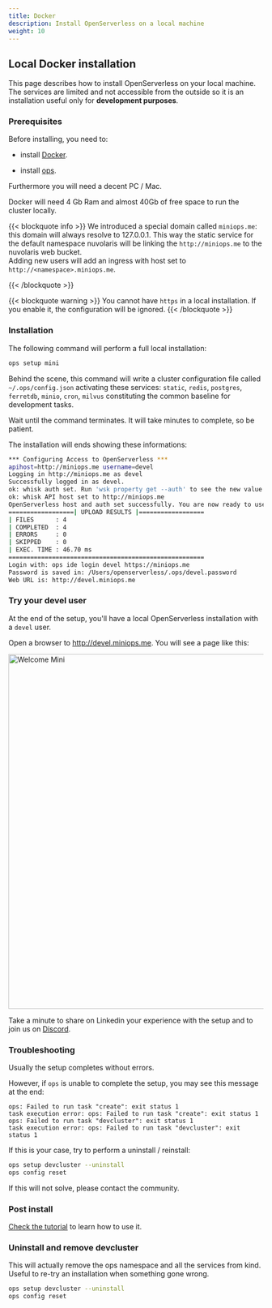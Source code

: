 ```yaml
---
title: Docker
description: Install OpenServerless on a local machine
weight: 10
---
```


## Local Docker installation

This page describes how to install OpenServerless on your local machine. The
services are limited and not accessible from the outside so it is an
installation useful only for <b>development purposes</b>.

### Prerequisites

Before installing, you need to:

- install [Docker](/docs/installation/prereq/docker/).

- install [ops](/docs/installation/download/).

Furthermore you will need a decent PC / Mac. 

Docker will need 4 Gb Ram and almost 40Gb of free space to run the cluster 
locally.

{{< blockquote info >}}
We introduced a special domain called `miniops.me`: this domain will always
resolve to 127.0.0.1.
This way the static service for the default namespace nuvolaris will be 
linking the `http://miniops.me` to the nuvolaris web bucket.  
Adding new users will add an ingress with host set to 
`http://<namespace>.miniops.me`.

{{< /blockquote >}}

{{< blockquote warning >}}
You cannot have ``https`` in a local installation.
If you enable it, the configuration will be ignored.
{{< /blockquote >}}

### Installation

The following command will perform a full local installation:

```bash
ops setup mini
```

Behind the scene, this command will write a cluster configuration file called 
`~/.ops/config.json` activating these services: `static`, `redis`, `postgres`, 
`ferretdb`, `minio`, `cron`, `milvus` constituting the common baseline for 
development tasks.

Wait until the command terminates. It will take minutes to complete, so be 
patient.

The installation will ends showing these informations:

```bash
*** Configuring Access to OpenServerless ***
apihost=http://miniops.me username=devel
Logging in http://miniops.me as devel
Successfully logged in as devel.
ok: whisk auth set. Run 'wsk property get --auth' to see the new value.
ok: whisk API host set to http://miniops.me
OpenServerless host and auth set successfully. You are now ready to use ops!
==================| UPLOAD RESULTS |==================
| FILES      : 4
| COMPLETED  : 4
| ERRORS     : 0
| SKIPPED    : 0
| EXEC. TIME : 46.70 ms
======================================================
Login with: ops ide login devel https://miniops.me
Password is saved in: /Users/openserverless/.ops/devel.password
Web URL is: http://devel.miniops.me
```

### Try your devel user

At the end of the setup, you'll have a local OpenServerless installation
with a `devel` user.

Open a browser to http://devel.miniops.me. You will see a page like this:

<img src="/welcome-mini.webp" width="700" alt="Welcome Mini" />

Take a minute to share on Linkedin your experience with the setup and to join
us on [Discord](https://discord.com/invite/PkD7CcHgGP).

### Troubleshooting

Usually the setup completes without errors. 

However, if `ops` is unable to complete the setup, you may see this message at 
the end:

```text
ops: Failed to run task "create": exit status 1
task execution error: ops: Failed to run task "create": exit status 1
ops: Failed to run task "devcluster": exit status 1
task execution error: ops: Failed to run task "devcluster": exit status 1
```

If this is your case, try to perform a uninstall / reinstall:

```bash
ops setup devcluster --uninstall
ops config reset
```

If this will not solve, please contact the community.

### Post install

[Check the tutorial](/docs/tutorial/) to learn how to use it.


### Uninstall and remove devcluster

This will actually remove the ops namespace and all the services from kind.
Useful to re-try an installation when something gone wrong.

```bash
ops setup devcluster --uninstall
ops config reset
```